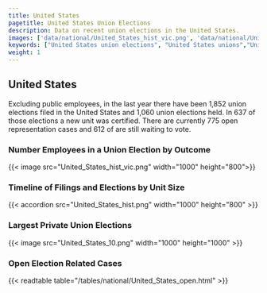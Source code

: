 ```yaml
---
title: United States
pagetitle: United States Union Elections
description: Data on recent union elections in the United States.
images: ['data/national/United_States_hist_vic.png', 'data/national/United_States_hist_size.png', 'data/national/United_States_10.png']
keywords: ["United States union elections", "United States unions","Union elections"]
weight: 1
---
```

##  United States

Excluding public employees, in the last year there have been 1,852 union elections filed in the United States and 1,060 union elections held. In 637 of those elections a new unit was certified. There are currently 775 open representation cases and 612 of are still waiting to vote.

### Number Employees in a Union Election by Outcome
{{< image src="United_States_hist_vic.png" width="1000" height="800">}}

### Timeline of Filings and Elections by Unit Size
{{< accordion src="United_States_hist.png" width="1000" height="800" >}}

### Largest Private Union Elections
{{< image src="United_States_10.png" width="1000" height="1000"  >}}

### Open Election Related Cases
{{< readtable table="/tables/national/United_States_open.html" >}}

